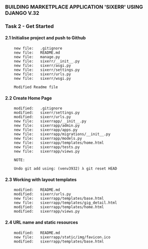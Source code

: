 ### BUILDING MARKETPLACE APPLICATION 'SIXERR' USING DJANGO V.32


### Task 2 - Get Started

#### 2.1 Initialise project and push to Github

        new file:   .gitignore
        new file:   README.md
        new file:   manage.py
        new file:   sixerr/__init__.py
        new file:   sixerr/asgi.py
        new file:   sixerr/settings.py
        new file:   sixerr/urls.py
        new file:   sixerr/wsgi.py

        Modified Readme file


#### 2.2 Create Home Page

        modified:   .gitignore
        modified:   sixerr/settings.py
        modified:   sixerr/urls.py
        new file:   sixerrapp/__init__.py
        new file:   sixerrapp/admin.py
        new file:   sixerrapp/apps.py
        new file:   sixerrapp/migrations/__init__.py
        new file:   sixerrapp/models.py
        new file:   sixerrapp/templates/home.html
        new file:   sixerrapp/tests.py
        new file:   sixerrapp/views.py

        NOTE:

        Undo git add using: (venv3932) λ git reset HEAD


#### 2.3 Working with layout templates

        modified:   README.md
        modified:   sixerr/urls.py
        new file:   sixerrapp/templates/base.html
        new file:   sixerrapp/templates/gig_detail.html
        modified:   sixerrapp/templates/home.html
        modified:   sixerrapp/views.py


#### 2.4 URL name and static resources

        modified:   README.md
        new file:   sixerrapp/static/img/favicon.ico
        modified:   sixerrapp/templates/base.html